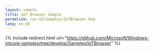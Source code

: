 ```yaml
---
layout: sample
title: IoT Browser Sample
permalink: /en-US/Samples/IoTBrowser.htm
lang: en-US
---
```

{% include redirect.html url="https://github.com/Microsoft/Windows-iotcore-samples/tree/develop/Samples/IoTBrowser" %}
